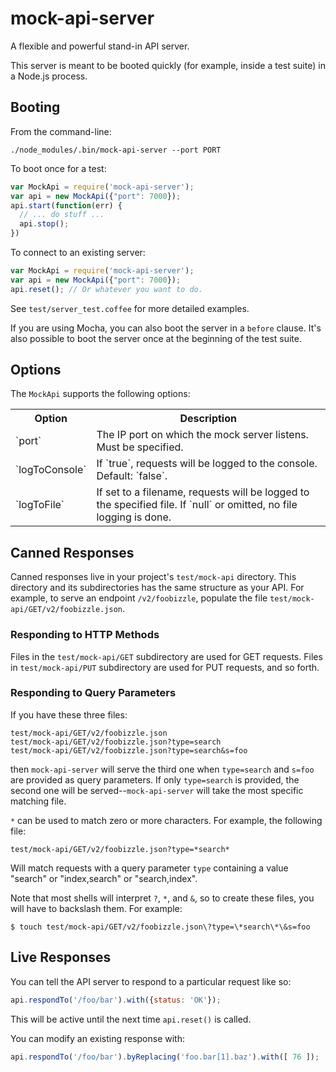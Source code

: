 mock-api-server
===============

A flexible and powerful stand-in API server.

This server is meant to be booted quickly (for example, inside a test suite)
in a Node.js process.

## Booting

From the command-line:

    ./node_modules/.bin/mock-api-server --port PORT

To boot once for a test:

```javascript
var MockApi = require('mock-api-server');
var api = new MockApi({"port": 7000});
api.start(function(err) {
  // ... do stuff ...
  api.stop();
})
```

To connect to an existing server:

```javascript
var MockApi = require('mock-api-server');
var api = new MockApi({"port": 7000});
api.reset(); // Or whatever you want to do.
```

See `test/server_test.coffee` for more detailed examples.<!-- x_ -->

If you are using Mocha, you can also boot the server in a `before` clause.
It's also possible to boot the server once at the beginning of the test
suite.

## Options

The `MockApi` supports the following options:

<table>
<tr>
  <th>Option</th>
  <th>Description</th>
</tr>
<tr>
  <td>`port`</td>
  <td>The IP port on which the mock server listens.  Must be specified.</td>
</tr>
<tr>
  <td>`logToConsole`</td>
  <td>If `true`, requests will be logged to the console.  Default: `false`.</td>
</tr>
<tr>
  <td>`logToFile`</td>
  <td>If set to a filename, requests will be logged to the specified file.
  If `null` or omitted, no file logging is done.</td>
</tr>
</table>

## Canned Responses

Canned responses live in your project's `test/mock-api` directory.  This
directory and its subdirectories has the same structure as your API.  For
example, to serve an endpoint `/v2/foobizzle`, populate the file
`test/mock-api/GET/v2/foobizzle.json`.

### Responding to HTTP Methods

Files in the `test/mock-api/GET` subdirectory are used for GET requests.  Files
in `test/mock-api/PUT` subdirectory are used for PUT requests, and so forth.

### Responding to Query Parameters

If you have these three files:

    test/mock-api/GET/v2/foobizzle.json
    test/mock-api/GET/v2/foobizzle.json?type=search
    test/mock-api/GET/v2/foobizzle.json?type=search&s=foo

then `mock-api-server` will serve the third one when `type=search` and `s=foo`
are provided as query parameters.  If only `type=search` is provided, the second
one will be served--`mock-api-server` will take the most specific matching file.

`*` can be used to match zero or more characters.  For example, the following
file:

    test/mock-api/GET/v2/foobizzle.json?type=*search*

Will match requests with a query parameter `type` containing a value "search"
or "index,search" or "search,index".

Note that most shells will interpret `?`, `*`, and `&`, so to create these
files, you will have to backslash them.  For example:

    $ touch test/mock-api/GET/v2/foobizzle.json\?type=\*search\*\&s=foo

## Live Responses

You can tell the API server to respond to a particular request like so:

```javascript
api.respondTo('/foo/bar').with({status: 'OK'});
```

This will be active until the next time `api.reset()` is called.

You can modify an existing response with:

```javascript
api.respondTo('/foo/bar').byReplacing('foo.bar[1].baz').with([ 76 ]);
```
